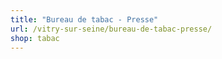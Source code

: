 ```yaml
---
title: "Bureau de tabac - Presse"
url: /vitry-sur-seine/bureau-de-tabac-presse/
shop: tabac
---
```

